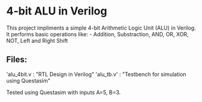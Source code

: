 # 4-bit ALU in Verilog

This project impliments a simple 4-bit Arithmetic Logic Unit (ALU) in Verilog.
It performs basic operations like: 
    - Addition, Substraction, AND, OR, XOR, NOT, Left and Right Shift

## Files:
'alu_4bit.v : "RTL Design in Verilog"
'alu_tb.v'  : "Testbench for simulation using Questasim"

Tested using Questasim with inputs A=5, B=3.
